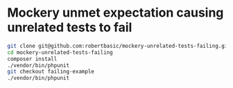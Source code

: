 # Mockery unmet expectation causing unrelated tests to fail

```bash
git clone git@github.com:robertbasic/mockery-unrelated-tests-failing.git
cd mockery-unrelated-tests-failing
composer install
./vendor/bin/phpunit
git checkout failing-example
./vendor/bin/phpunit
```
